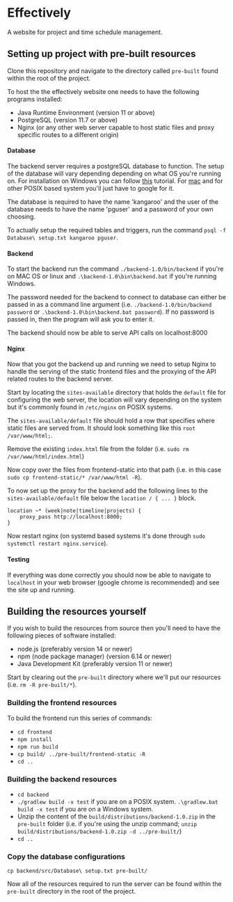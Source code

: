 # Effectively
A website for project and time schedule management.
## Setting up project with pre-built resources
Clone this repository and navigate to the directory called `pre-built` found within the root of the project.

To host the the effectively website one needs to have the following programs installed:
* Java Runtime Environment (version 11 or above)
* PostgreSQL (version 11.7 or above)
* Nginx (or any other web server capable to host static files and proxy specific routes to a different origin)

#### Database
The backend server requires a postgreSQL database to function.
The setup of the database will vary depending depending on what OS you're running on.
For installation on Windows you can follow [this](https://www.postgresqltutorial.com/install-postgresql) tutorial.
For [mac](https://www.postgresql.org/download/macosx/) and for other POSIX based system you'll just have to google for it.

The database is required to have the name 'kangaroo' and the user of the database needs to have the name 'pguser' and a password of your own choosing.

To actually setup the required tables and triggers, run the command `psql -f Database\ setup.txt kangaroo pguser`.

#### Backend
To start the backend run the command `./backend-1.0/bin/backend` if you're on MAC OS or linux and `.\backend-1.0\bin\backend.bat` if you're running Windows. 

The password needed for the backend to connect to database can either be passed in as a command line argument (i.e. `./backend-1.0/bin/backend password` or `.\backend-1.0\bin\backend.bat password`). If no password is passed in, then the program will ask you to enter it.

The backend should now be able to serve API calls on localhost:8000

#### Nginx
Now that you got the backend up and running we need to setup Nginx to handle the serving of the static frontend files and the proxying of the API related routes to the backend server.

Start by locating the `sites-available` directory that holds the `default` file for configuring the web server, the location will vary depending on the system but it's commonly found in `/etc/nginx` on POSIX systems.

The `sites-available/default` file should hold a row that specifies where static files are served from. It should look something like this `root /var/www/html;`. 

Remove the existing `index.html` file from the folder (i.e. `sudo rm /var/www/html/index.html`)

Now copy over the files from frontend-static into that path (i.e. in this case `sudo cp frontend-static/* /var/www/html -R`).

To now set up the proxy for the backend add the following lines to the `sites-available/default` file below the `location / { ... }` block.
```
location ~* (week|note|timeline|projects) {
    proxy_pass http://localhost:8000;
}
```
Now restart nginx (on systemd based systems it's done through `sudo systemctl restart nginx.service`).

#### Testing
If everything was done correctly you should now be able to navigate to `localhost` in your web browser (google chrome is recommended) and see the site up and running.

## Building the resources yourself
If you wish to build the resources from source then you'll need to have the following pieces of software installed:
* node.js (preferably version 14 or newer)
* npm (node package manager) (version 6.14 or newer)
* Java Development Kit (preferably version 11 or newer)

Start by clearing out the `pre-built` directory where we'll put our resources (i.e. `rm -R pre-built/*`).

### Building the frontend resources
To build the frontend run this series of commands:
* `cd frontend`
* `npm install`
* `npm run build`
* `cp build/ ../pre-built/frontend-static -R`
* `cd ..`

### Building the backend resources
* `cd backend`
* `./gradlew build -x test` if you are on a POSIX system.
`.\gradlew.bat build -x test` if you are on a Windows system.
* Unzip the content of the `build/distributions/backend-1.0.zip` in the `pre-built` folder (i.e. if you're using the unzip command; `unzip build/distributions/backend-1.0.zip -d ../pre-built/`)
* `cd ..`

### Copy the database configurations
`cp backend/src/Database\ setup.txt pre-built/`

Now all of the resources required to run the server can be found within the `pre-built` directory in the root of the project.
